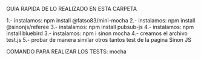 GUIA RAPIDA DE LO REALIZADO EN ESTA CARPETA

1.- instalamos: npm install @fatso83/mini-mocha
2.- instalamos: npm install @sinonjs/referee
3.- instalamos: npm install pubsub-js
4.- instalamos: npm install bluebird
3.- instalamos: npm i sinon mocha
4.- creamos el archivo test.js
5.- probar de manera similar otros tantos test de la pagina Sinon JS

COMANDO PARA REALIZAR LOS TESTS: mocha
